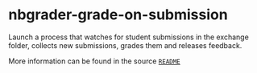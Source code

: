 # nbgrader-grade-on-submission
Launch a process that watches for student submissions in the exchange folder, collects new submissions, grades them and releases feedback.

More information can be found in the source [`README`](https://github.com/MantiMantilla/nbgrader-grade-on-submission/blob/main/source/README.md)

